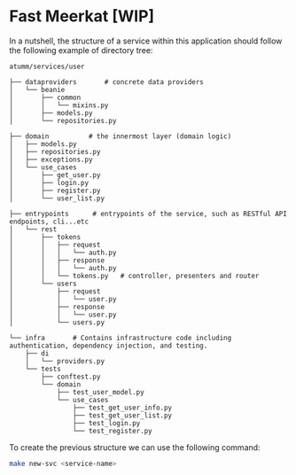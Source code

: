 # Fast Meerkat [WIP]


In a nutshell, the structure of a service within this application should follow the following example of directory tree:
```
atumm/services/user

├── dataproviders		# concrete data providers
│   └── beanie
│       ├── common
│       │   └── mixins.py
│       ├── models.py
│       └── repositories.py

├── domain			# the innermost layer (domain logic)
│   ├── models.py
│   ├── repositories.py
│   ├── exceptions.py
│   └── use_cases
│       ├── get_user.py
│       ├── login.py
│       ├── register.py
│       └── user_list.py

├── entrypoints		 # entrypoints of the service, such as RESTful API endpoints, cli...etc
│   └── rest
│       ├── tokens
│       │   ├── request
│       │   │   └── auth.py
│       │   ├── response
│       │   │   └── auth.py
│       │   └── tokens.py	# controller, presenters and router
│       └── users
│           ├── request
│           │   └── user.py
│           ├── response
│           │   └── user.py
│           └── users.py

└── infra		# Contains infrastructure code including authentication, dependency injection, and testing.
    ├── di
    │   └── providers.py
    └── tests
        ├── conftest.py
        └── domain
            ├── test_user_model.py
            └── use_cases
                ├── test_get_user_info.py
                ├── test_get_user_list.py
                ├── test_login.py
                └── test_register.py

```

To create the previous structure we can use the following command:
```bash
make new-svc <service-name>
```


